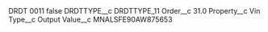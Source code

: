 <?xml version="1.0" encoding="UTF-8"?>
<CustomMetadata xmlns="http://soap.sforce.com/2006/04/metadata" xmlns:xsi="http://www.w3.org/2001/XMLSchema-instance" xmlns:xsd="http://www.w3.org/2001/XMLSchema">
    <label>DRDT 0011</label>
    <protected>false</protected>
    <values>
        <field>DRDTTYPE__c</field>
        <value xsi:type="xsd:string">DRDTTYPE_11</value>
    </values>
    <values>
        <field>Order__c</field>
        <value xsi:type="xsd:double">31.0</value>
    </values>
    <values>
        <field>Property__c</field>
        <value xsi:type="xsd:string">Vin</value>
    </values>
    <values>
        <field>Type__c</field>
        <value xsi:type="xsd:string">Output</value>
    </values>
    <values>
        <field>Value__c</field>
        <value xsi:type="xsd:string">MNALSFE90AW875653</value>
    </values>
</CustomMetadata>
